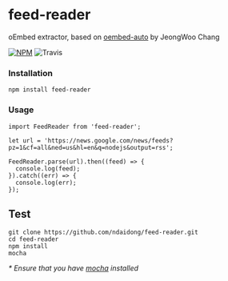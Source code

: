 # feed-reader
oEmbed extractor, based on [oembed-auto](https://github.com/inspiredjw/oembed-auto) by JeongWoo Chang

 [![NPM](https://badge.fury.io/js/oembed-auto-es6.svg)](https://badge.fury.io/js/oembed-auto-es6)
 ![Travis](https://travis-ci.org/techpush/feed-reader.svg?branch=master)

### Installation

```
npm install feed-reader
```

### Usage

```
import FeedReader from 'feed-reader';

let url = 'https://news.google.com/news/feeds?pz=1&cf=all&ned=us&hl=en&q=nodejs&output=rss';

FeedReader.parse(url).then((feed) => {
  console.log(feed);
}).catch((err) => {
  console.log(err);
});
```


## Test

```
git clone https://github.com/ndaidong/feed-reader.git
cd feed-reader
npm install
mocha
```

 _* Ensure that you have [mocha](https://mochajs.org/) installed_
